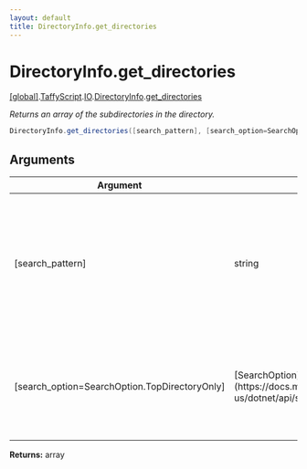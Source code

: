 ```yaml
---
layout: default
title: DirectoryInfo.get_directories
---
```


# DirectoryInfo.get_directories

[\[global\]]({{site.baseurl}}/docs/).[TaffyScript]({{site.baseurl}}/docs/TaffyScript/).[IO]({{site.baseurl}}/docs/TaffyScript/IO/).[DirectoryInfo]({{site.baseurl}}/docs/TaffyScript/IO/DirectoryInfo/).[get_directories]({{site.baseurl}}/docs/TaffyScript/IO/DirectoryInfo/get_directories/)

_Returns an array of the subdirectories in the directory._

```cs
DirectoryInfo.get_directories([search_pattern], [search_option=SearchOption.TopDirectoryOnly])
```

## Arguments

<table>
  <col width="15%">
  <col width="15%">
  <thead>
    <tr>
      <th>Argument</th>
      <th>Type</th>
      <th>Description</th>
    </tr>
  </thead>
  <tbody>
    <tr>
      <td>[search_pattern]</td>
      <td>string</td>
      <td>The search string to compare against the names of directories. Can contain literal path characters and the wildcards * and ?</td>
    </tr>
    <tr>
      <td>[search_option=SearchOption.TopDirectoryOnly]</td>
      <td>[SearchOption](https://docs.microsoft.com/en-us/dotnet/api/system.io.searchoption)</td>
      <td>Specifies whether the search operation should only include the current directory or all subdirectories.</td>
    </tr>
  </tbody>
</table>

**Returns:** array
